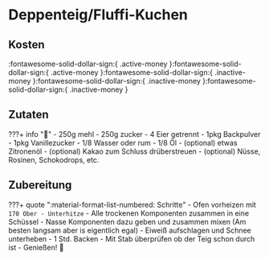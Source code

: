 # Deppenteig/Fluffi-Kuchen

## Kosten
:fontawesome-solid-dollar-sign:{ .active-money }:fontawesome-solid-dollar-sign:{ .active-money }:fontawesome-solid-dollar-sign:{ .inactive-money }:fontawesome-solid-dollar-sign:{ .inactive-money }:fontawesome-solid-dollar-sign:{ .inactive-money }

## Zutaten
???+ info ":bowl_with_spoon:"
    - 250g mehl
    - 250g zucker
    - 4 Eier getrennt
    - 1pkg Backpulver
    - 1pkg Vanillezucker
    - 1/8 Wasser oder rum
    - 1/8 Öl
    - (optional) etwas Zitronenöl
    - (optional) Kakao zum Schluss drüberstreuen
    - (optional) Nüsse, Rosinen, Schokodrops, etc.

## Zubereitung
???+ quote ":material-format-list-numbered: Schritte"
    - Ofen vorheizen mit `170 Ober - Unterhitze`
    - Alle trockenen Komponenten zusammen in eine Schüssel
    - Nasse Komponenten dazu geben und zusammen mixen (Am besten langsam aber is eigentlich egal)
    - Eiweiß aufschlagen und Schnee unterheben
    - 1 Std. Backen
        - Mit Stab überprüfen ob der Teig schon durch ist
    - Genießen! 😬
